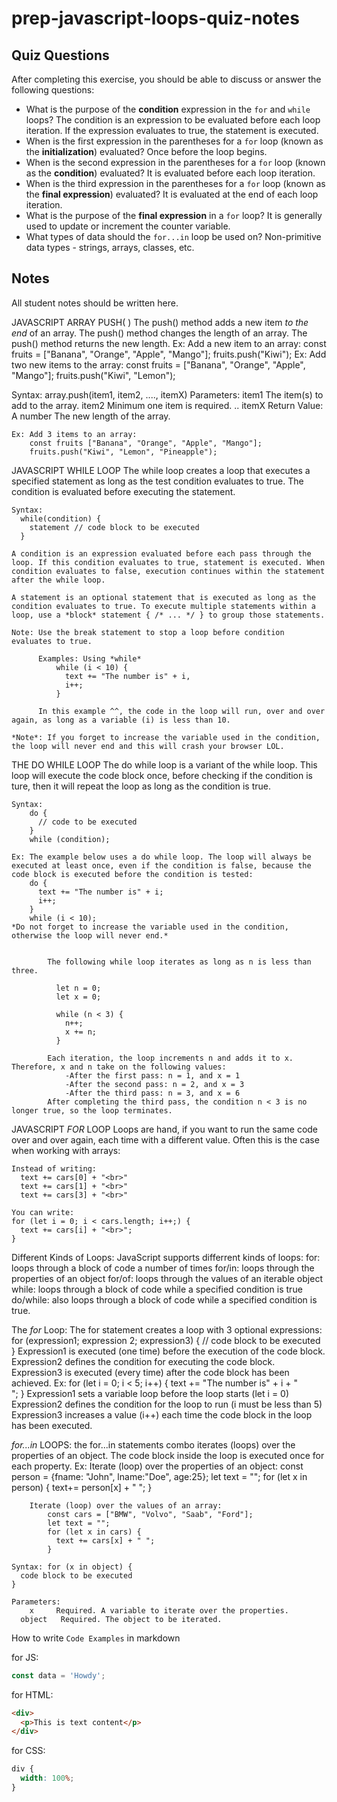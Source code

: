 # prep-javascript-loops-quiz-notes

## Quiz Questions

After completing this exercise, you should be able to discuss or answer the following questions:

- What is the purpose of the **condition** expression in the `for` and `while` loops?
  The condition is an expression to be evaluated before each loop iteration. If the expression evaluates to true, the statement is executed.
- When is the first expression in the parentheses for a `for` loop (known as the **initialization**) evaluated?
  Once before the loop begins.
- When is the second expression in the parentheses for a `for` loop (known as the **condition**) evaluated?
  It is evaluated before each loop iteration.
- When is the third expression in the parentheses for a `for` loop (known as the **final expression**) evaluated?
  It is evaluated at the end of each loop iteration.
- What is the purpose of the **final expression** in a `for` loop?
  It is generally used to update or increment the counter variable.
- What types of data should the `for...in` loop be used on?
  Non-primitive data types - strings, arrays, classes, etc.

## Notes

All student notes should be written here.

JAVASCRIPT ARRAY PUSH( )
The push() method adds a new item _to the end_ of an array.
The push() method changes the length of an array.
The push() method returns the new length.
Ex: Add a new item to an array:
const fruits = ["Banana", "Orange", "Apple", "Mango"];
fruits.push("Kiwi");
Ex: Add two new items to the array:
const fruits = ["Banana", "Orange", "Apple", "Mango"];
fruits.push("Kiwi", "Lemon");

Syntax:
array.push(item1, item2, ...., itemX)
Parameters:
item1 The item(s) to add to the array.
item2 Minimum one item is required.
..
itemX
Return Value:
A number The new length of the array.

    Ex: Add 3 items to an array:
        const fruits ["Banana", "Orange", "Apple", "Mango"];
        fruits.push("Kiwi", "Lemon", "Pineapple");

JAVASCRIPT WHILE LOOP
The while loop creates a loop that executes a specified statement as long as the test condition evaluates to true. The condition is evaluated before executing the statement.

    Syntax:
      while(condition) {
        statement // code block to be executed
      }

    A condition is an expression evaluated before each pass through the loop. If this condition evaluates to true, statement is executed. When condition evaluates to false, execution continues within the statement after the while loop.

    A statement is an optional statement that is executed as long as the condition evaluates to true. To execute multiple statements within a loop, use a *block* statement { /* ... */ } to group those statements.

    Note: Use the break statement to stop a loop before condition evaluates to true.

          Examples: Using *while*
              while (i < 10) {
                text += "The number is" + i,
                i++;
              }

          In this example ^^, the code in the loop will run, over and over again, as long as a variable (i) is less than 10.

    *Note*: If you forget to increase the variable used in the condition, the loop will never end and this will crash your browser LOL.

THE DO WHILE LOOP
The do while loop is a variant of the while loop. This loop will execute the code block once, before checking if the condition is ture, then it will repeat the loop as long as the condition is true.

    Syntax:
        do {
          // code to be executed
        }
        while (condition);

    Ex: The example below uses a do while loop. The loop will always be executed at least once, even if the condition is false, because the code block is executed before the condition is tested:
        do {
          text += "The number is" + i;
          i++;
        }
        while (i < 10);
    *Do not forget to increase the variable used in the condition, otherwise the loop will never end.*


            The following while loop iterates as long as n is less than three.

              let n = 0;
              let x = 0;

              while (n < 3) {
                n++;
                x += n;
              }

            Each iteration, the loop increments n and adds it to x. Therefore, x and n take on the following values:
                -After the first pass: n = 1, and x = 1
                -After the second pass: n = 2, and x = 3
                -After the third pass: n = 3, and x = 6
            After completing the third pass, the condition n < 3 is no longer true, so the loop terminates.

JAVASCRIPT _FOR_ LOOP
Loops are hand, if you want to run the same code over and over again, each time with a different value. Often this is the case when working with arrays:

    Instead of writing:
      text += cars[0] + "<br>"
      text += cars[1] + "<br>"
      text += cars[3] + "<br>"

    You can write:
    for (let i = 0; i < cars.length; i++;) {
      text += cars[i] + "<br>";
    }

Different Kinds of Loops:
JavaScript supports differrent kinds of loops:
for: loops through a block of code a number of times
for/in: loops through the properties of an object
for/of: loops through the values of an iterable object
while: loops through a block of code while a specified condition is true
do/while: also loops through a block of code while a specified condition is true.

The _for_ Loop:
The for statement creates a loop with 3 optional expressions:
for (expression1; expression 2; expression3) {
// code block to be executed
}
Expression1 is executed (one time) before the execution of the code block.
Expression2 defines the condition for executing the code block.
Expression3 is executed (every time) after the code block has been achieved.
Ex:
for (let i = 0; i < 5; i++) {
text += "The number is" + i + "<br>";
}
Expression1 sets a variable loop before the loop starts (let i = 0)
Expression2 defines the condition for the loop to run (i must be less than 5)
Expression3 increases a value (i++) each time the code block in the loop has been executed.

_for...in_ LOOPS:
the for...in statements combo iterates (loops) over the properties of an object.
The code block inside the loop is executed once for each property.
Ex:
Iterate (loop) over the properties of an object:
const person = {fname: "John", lname:"Doe", age:25};
let text = "";
for (let x in person) {
text+= person[x] + " ";
}

        Iterate (loop) over the values of an array:
            const cars = ["BMW", "Volvo", "Saab", "Ford"];
            let text = "";
            for (let x in cars) {
              text += cars[x] + " ";
            }

    Syntax: for (x in object) {
      code block to be executed
    }

    Parameters:
        x     Required. A variable to iterate over the properties.
      object   Required. The object to be iterated.

How to write `Code Examples` in markdown

for JS:

```javascript
const data = 'Howdy';
```

for HTML:

```html
<div>
  <p>This is text content</p>
</div>
```

for CSS:

```css
div {
  width: 100%;
}
```
